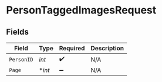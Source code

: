 # PersonTaggedImagesRequest


## Fields

| Field              | Type               | Required           | Description        |
| ------------------ | ------------------ | ------------------ | ------------------ |
| `PersonID`         | *int*              | :heavy_check_mark: | N/A                |
| `Page`             | **int*             | :heavy_minus_sign: | N/A                |